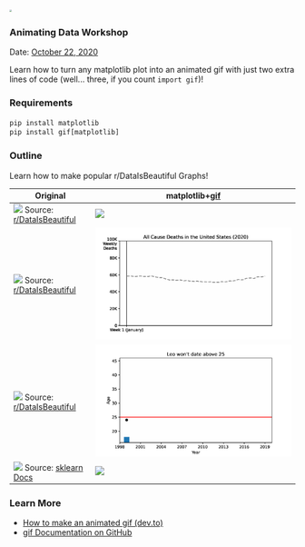<img src="https://image4.owler.com/logo/opendatascience_owler_20190603_052932_original.png" style="zoom: 25%;" />



### Animating Data Workshop

Date: [October 22, 2020](https://aiplus.odsc.com/courses/animating-data-turn-any-matplotlib-plot-into-an-animated-gif)

Learn how to turn any matplotlib plot into an animated gif with just two extra lines of code (well... three, if you count `import gif`)!



### Requirements

```python
pip install matplotlib
pip install gif[matplotlib]
```



### Outline

Learn how to make popular r/DataIsBeautiful Graphs!

| Original                                                     | matplotlib+[gif](https://github.com/maxhumber/gif)           |
| ------------------------------------------------------------ | ------------------------------------------------------------ |
| ![](https://i.redd.it/cmuej419oxh51.gif) Source: [r/DataIsBeautiful](https://www.reddit.com/r/dataisbeautiful/comments/ickvfq/oc_two_thousand_years_of_global_temperatures_in/g234slz/) | ![](https://raw.githubusercontent.com/maxhumber/ADW/master/output/co2.gif) |
| ![](https://i.redd.it/k3cnngk8pzk51.jpg) Source: [r/DataIsBeautiful](https://www.reddit.com/r/dataisbeautiful/comments/im13tq/i_made_a_very_simple_graphic_to_show_the/g3wa56o/) | ![](https://raw.githubusercontent.com/maxhumber/ADW/master/output/covid.gif) |
| ![](https://preview.redd.it/eyl642rl79m51.jpg?width=1024&auto=webp&s=9e7218fc0f0edc56bc82252b8a1d717e203f3a9e) Source: [r/DataIsBeautiful](https://www.reddit.com/r/dataisbeautiful/comments/ipx2qz/all_tom_cruises_wives_were_33_at_time_of_divorceoc/) | ![](https://raw.githubusercontent.com/maxhumber/ADW/master/output/leo.gif) |
| ![](https://scikit-learn.org/stable/_images/sphx_glr_plot_classifier_comparison_001.png) Source: [sklearn Docs](https://scikit-learn.org/stable/auto_examples/classification/plot_classifier_comparison.html) | ![](https://raw.githubusercontent.com/maxhumber/ADW/master/output/mesh.gif) |



### Learn More

- [How to make an animated gif (dev.to)](https://dev.to/maxhumber/how-to-make-a-animated-gif-fit-for-r-dataisbeautiful-e22)
- [gif Documentation on GitHub](https://github.com/maxhumber/gif)

